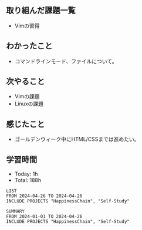 ## 取り組んだ課題一覧
- Vimの習得
## わかったこと
- コマンドラインモード、ファイルについて。
## 次やること
- Vimの課題
- Linuxの課題
## 感じたこと
- ゴールデンウィーク中にHTML/CSSまでは進めたい。
## 学習時間
- Today: 1h
- Total: 188h

```toggl
LIST
FROM 2024-04-26 TO 2024-04-26
INCLUDE PROJECTS "HappinessChain", "Self-Study"
```
```toggl
SUMMARY
FROM 2024-01-01 TO 2024-04-26
INCLUDE PROJECTS "HappinessChain", "Self-Study"
```
